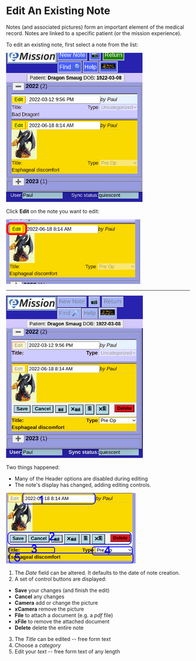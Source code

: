 # Edit An Existing Note

Notes (and associated pictures) form an important element of the medical record. Notes are linked to a specific patient (or the mission experience).

To edit an existing note, first select a note from the list:

![](images/Note1.png)

Click **Edit** on the note you want to edit:

![](images/Note1a.png)
___

![](images/Note2.png)

Two things happened:

* Many of the Header options are disabled during editing
* The note's display has changed, adding editing controls.

![](images/Note2b.png)

1. The *Date* field can be altered. It defaults to the date of note creation.
2. A set of control buttons are displayed:
  * **Save** your changes (and finish the edit)
  * **Cancel** any changes
  * **Camera** add or change the picture
  * **xCamera** remove the picture
  * **File** to attach a document (e.g. a *pdf* file)
  * **xFile** to remove the attached document
  * **Delete** delete the entire note
3. The *Title* can be edited -- free form text
4. Choose a *category*
5. Edit your *text* -- free form text of any length
